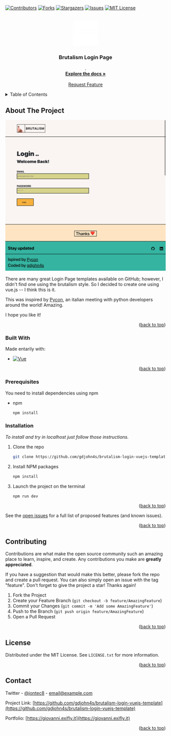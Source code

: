 <!-- Improved compatibility of back to top link: See: https://github.com/othneildrew/Best-README-Template/pull/73 -->
<a name="readme-top"></a>
<!--
*** Thanks for checking out the Best-README-Template. If you have a suggestion
*** that would make this better, please fork the repo and create a pull request
*** or simply open an issue with the tag "enhancement".
*** Don't forget to give the project a star!
*** Thanks again! Now go create something AMAZING! :D
-->



<!-- PROJECT SHIELDS -->
<!--
*** I'm using markdown "reference style" links for readability.
*** Reference links are enclosed in brackets [ ] instead of parentheses ( ).
*** See the bottom of this document for the declaration of the reference variables
*** for contributors-url, forks-url, etc. This is an optional, concise syntax you may use.
*** https://www.markdownguide.org/basic-syntax/#reference-style-links
-->
[![Contributors][contributors-shield]][contributors-url]
[![Forks][forks-shield]][forks-url]
[![Stargazers][stars-shield]][stars-url]
[![Issues][issues-shield]][issues-url]
[![MIT License][license-shield]][license-url]



<!-- PROJECT LOGO -->
<br />
<div align="center">
  <a href="https://github.com/gdjohn4s/brutalism-login-vuejs-template">
    <img src="images/logo.png" alt="Logo" width="80" height="80">
  </a>

  <h3 align="center">Brutalism Login Page</h3>

  <p align="center">
    .
    <br />
    <a href="https://github.com/gdjohn4s/brutalism-login-vuejs-template"><strong>Explore the docs »</strong></a>
    <br />
    <br />
    <a href="https://github.com/gdjohn4s/brutalism-login-vuejs-template/issues">Request Feature</a>
  </p>
</div>



<!-- TABLE OF CONTENTS -->
<details>
  <summary>Table of Contents</summary>
  <ol>
    <li>
      <a href="#about-the-project">About The Project</a>
      <ul>
        <li><a href="#built-with">Built With</a></li>
      </ul>
    </li>
    <li>
      <a href="#getting-started">Getting Started</a>
      <ul>
        <li><a href="#prerequisites">Prerequisites</a></li>
        <li><a href="#installation">Installation</a></li>
      </ul>
    </li>
    <li><a href="#contributing">Contributing</a></li>
    <li><a href="#license">License</a></li>
    <li><a href="#contact">Contact</a></li>
  </ol>
</details>



<!-- ABOUT THE PROJECT -->
## About The Project

[![Product Name Screen Shot][product-screenshot]](https://example.com)

There are many great Login Page templates available on GitHub; however, I didn't find one using the brutalism style. So I decided to create one using vue.js -- I think this is it.


This was inspired by [Pycon](https://pycon.it/it), an italian meeting with python developers around the world! Amazing.

I hope you like it!

<p align="right">(<a href="#readme-top">back to top</a>)</p>



### Built With

Made entarily with:

* [![Vue][Vue.js]][Vue-url]

<p align="right">(<a href="#readme-top">back to top</a>)</p>



<!-- GETTING STARTED -->
### Prerequisites

You need to install dependencies using npm
* npm
  ```sh
  npm install
  ```

### Installation

_To install and try in localhost just follow those instructions._

1. Clone the repo
   ```sh
   git clone https://github.com/gdjohn4s/brutalism-login-vuejs-template.git
   ```
2. Install NPM packages
   ```sh
   npm install
   ```
3. Launch the project on the terminal
   ```sh
   npm run dev
   ```

<p align="right">(<a href="#readme-top">back to top</a>)</p>



See the [open issues](https://github.com/gdjohn4s/brutalism-login-vuejs-template/issues) for a full list of proposed features (and known issues).

<p align="right">(<a href="#readme-top">back to top</a>)</p>



<!-- CONTRIBUTING -->
## Contributing

Contributions are what make the open source community such an amazing place to learn, inspire, and create. Any contributions you make are **greatly appreciated**.

If you have a suggestion that would make this better, please fork the repo and create a pull request. You can also simply open an issue with the tag "feature".
Don't forget to give the project a star! Thanks again!

1. Fork the Project
2. Create your Feature Branch (`git checkout -b feature/AmazingFeature`)
3. Commit your Changes (`git commit -m 'Add some AmazingFeature'`)
4. Push to the Branch (`git push origin feature/AmazingFeature`)
5. Open a Pull Request

<p align="right">(<a href="#readme-top">back to top</a>)</p>



<!-- LICENSE -->
## License

Distributed under the MIT License. See `LICENSE.txt` for more information.

<p align="right">(<a href="#readme-top">back to top</a>)</p>



<!-- CONTACT -->
## Contact

Twitter - [@jontec8](https://twitter.com/jontec8) - email@example.com

Project Link: [https://github.com/gdjohn4s/brutalism-login-vuejs-template](https://github.com/gdjohn4s/brutalism-login-vuejs-template)

Portfolio: [https://giovanni.exifly.it](https://giovanni.exifly.it)

<p align="right">(<a href="#readme-top">back to top</a>)</p>



<!-- MARKDOWN LINKS & IMAGES -->
<!-- https://www.markdownguide.org/basic-syntax/#reference-style-links -->
[contributors-shield]: https://img.shields.io/github/contributors/gdjohn4s/brutalism-login-vuejs-template?style=for-the-badge
[contributors-url]: https://github.com/gdjohn4s/brutalism-login-vuejs-template/graphs/contributors
[forks-shield]: https://img.shields.io/github/forks/gdjohn4s/brutalism-login-vuejs-template.svg?style=for-the-badge
[forks-url]: https://github.com/gdjohn4s/brutalism-login-vuejs-template/network/members
[stars-shield]: https://img.shields.io/github/stars/gdjohn4s/brutalism-login-vuejs-template.svg?style=for-the-badge
[stars-url]: https://github.com/othneildrew/Best-README-Template/stargazers
[issues-shield]: https://img.shields.io/github/issues/othneildrew/Best-README-Template.svg?style=for-the-badge
[issues-url]: https://github.com/gdjohn4s/brutalism-login-vuejs-template/issues
[license-shield]: https://img.shields.io/github/license/gdjohn4s/brutalism-login-vuejs-template.svg?style=for-the-badge
[license-url]: https://github.com/gdjohn4s/brutalism-login-vuejs-template/blob/master/LICENSE.txt
[linkedin-shield]: https://img.shields.io/badge/-LinkedIn-black.svg?style=for-the-badge&logo=linkedin&colorB=555
[product-screenshot]: images/screenshot.png
[Next.js]: https://img.shields.io/badge/next.js-000000?style=for-the-badge&logo=nextdotjs&logoColor=white
[Next-url]: https://nextjs.org/
[React.js]: https://img.shields.io/badge/React-20232A?style=for-the-badge&logo=react&logoColor=61DAFB
[React-url]: https://reactjs.org/
[Vue.js]: https://img.shields.io/badge/Vue.js-35495E?style=for-the-badge&logo=vuedotjs&logoColor=4FC08D
[Vue-url]: https://vuejs.org/
[Angular.io]: https://img.shields.io/badge/Angular-DD0031?style=for-the-badge&logo=angular&logoColor=white
[Angular-url]: https://angular.io/
[Svelte.dev]: https://img.shields.io/badge/Svelte-4A4A55?style=for-the-badge&logo=svelte&logoColor=FF3E00
[Svelte-url]: https://svelte.dev/
[Laravel.com]: https://img.shields.io/badge/Laravel-FF2D20?style=for-the-badge&logo=laravel&logoColor=white
[Laravel-url]: https://laravel.com
[Bootstrap.com]: https://img.shields.io/badge/Bootstrap-563D7C?style=for-the-badge&logo=bootstrap&logoColor=white
[Bootstrap-url]: https://getbootstrap.com
[JQuery.com]: https://img.shields.io/badge/jQuery-0769AD?style=for-the-badge&logo=jquery&logoColor=white
[JQuery-url]: https://jquery.com 
